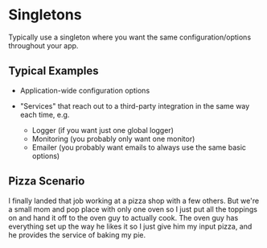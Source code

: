 # Singletons

Typically use a singleton where you want the same configuration/options throughout your app.

## Typical Examples

- Application-wide configuration options
- "Services" that reach out to a third-party integration in the same way each time, e.g.

    - Logger (if you want just one global logger)
    - Monitoring (you probably only want one monitor)
    - Emailer (you probably want emails to always use the same basic options)

## Pizza Scenario

I finally landed that job working at a pizza shop with a few others.  But we're a small mom and pop place with only one oven so I just put all the toppings on and hand it off to the oven guy to actually cook.  The oven guy has everything set up the way he likes it so I just give him my input pizza, and he provides the service of baking my pie.
